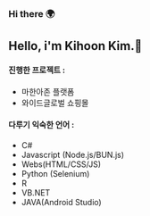 ### Hi there 🌍

## Hello, i'm Kihoon Kim.🙂

#### 진행한 프로젝트 :
 * 마한아존 플랫폼
 * 와이드글로벌 쇼핑몰


#### 다루기 익숙한 언어 :
 * C#
 * Javascript (Node.js/BUN.js)
 * Webs(HTML/CSS/JS)
 * Python (Selenium)
 * R
 * VB.NET
 * JAVA(Android Studio)



<!--
**SamuelGalaxys/SamuelGalaxys** is a ✨ _special_ ✨ repository because its `README.md` (this file) appears on your GitHub profile.

Here are some ideas to get you started:

- 🔭 I’m currently working on ...
- 🌱 I’m currently learning ...
- 👯 I’m looking to collaborate on ...
- 🤔 I’m looking for help with ...
- 💬 Ask me about ...
- 📫 How to reach me: ...
- 😄 Pronouns: ...
- ⚡ Fun fact: ...
-->
